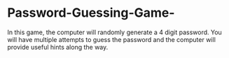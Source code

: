 # Password-Guessing-Game-
In this game, the computer will randomly generate a 4 digit password. You will have multiple attempts to guess the password and the computer will provide useful hints along the way. 
